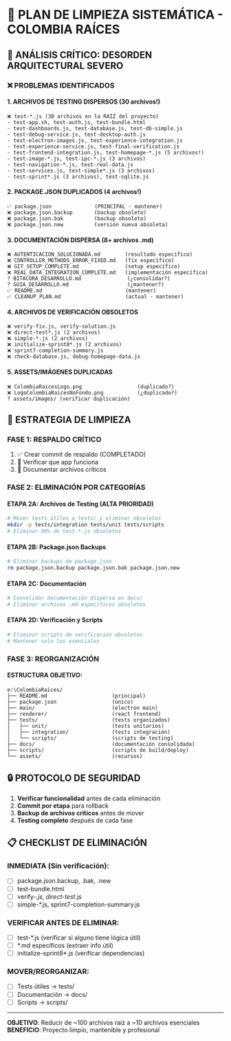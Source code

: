 # 🧹 PLAN DE LIMPIEZA SISTEMÁTICA - COLOMBIA RAÍCES

## 🚨 ANÁLISIS CRÍTICO: DESORDEN ARQUITECTURAL SEVERO

### ❌ PROBLEMAS IDENTIFICADOS

#### 1. **ARCHIVOS DE TESTING DISPERSOS (30 archivos!)**

```
❌ test-*.js (30 archivos en la RAÍZ del proyecto)
- test-app.sh, test-auth.js, test-bundle.html
- test-dashboards.js, test-database.js, test-db-simple.js
- test-debug-service.js, test-desktop-auth.js
- test-electron-images.js, test-experience-integration.js
- test-experience-service.js, test-final-verification.js
- test-frontend-integration.js, test-homepage-*.js (5 archivos!)
- test-image-*.js, test-ipc-*.js (3 archivos)
- test-navigation-*.js, test-real-data.js
- test-services.js, test-simple*.js (3 archivos)
- test-sprint*.js (3 archivos), test-sqlite.js
```

#### 2. **PACKAGE.JSON DUPLICADOS (4 archivos!)**

```
✅ package.json              (PRINCIPAL - mantener)
❌ package.json.backup       (backup obsoleto)
❌ package.json.bak          (backup obsoleto)
❌ package.json.new          (versión nueva obsoleta)
```

#### 3. **DOCUMENTACIÓN DISPERSA (8+ archivos .md)**

```
❌ AUTENTICACION_SOLUCIONADA.md        (resultado específico)
❌ CONTROLLER_METHODS_ERROR_FIXED.md   (fix específico)
❌ GIT_SETUP_COMPLETE.md               (setup específico)
❌ REAL_DATA_INTEGRATION_COMPLETE.md   (implementación específica)
? BITACORA_DESARROLLO.md               (¿consolidar?)
? GUIA_DESARROLLO.md                   (¿mantener?)
✅ README.md                           (mantener)
✅ CLEANUP_PLAN.md                     (actual - mantener)
```

#### 4. **ARCHIVOS DE VERIFICACIÓN OBSOLETOS**

```
❌ verify-fix.js, verify-solution.js
❌ direct-test*.js (2 archivos)
❌ simple-*.js (2 archivos)
❌ initialize-sprint8*.js (2 archivos)
❌ sprint7-completion-summary.js
❌ check-database.js, debug-homepage-data.js
```

#### 5. **ASSETS/IMÁGENES DUPLICADAS**

```
❌ ColombiaRaicesLogo.png                  (duplicado?)
❌ LogoColombiaRaicesNoFondo.png           (¿duplicado?)
? assets/images/ (verificar duplicación)
```

## 🎯 ESTRATEGIA DE LIMPIEZA

### **FASE 1: RESPALDO CRÍTICO**

1. ✅ Crear commit de respaldo (COMPLETADO)
2. 🔄 Verificar que app funciona
3. 🔄 Documentar archivos críticos

### **FASE 2: ELIMINACIÓN POR CATEGORÍAS**

#### **ETAPA 2A: Archivos de Testing (ALTA PRIORIDAD)**

```bash
# Mover tests útiles a tests/ y eliminar obsoletos
mkdir -p tests/integration tests/unit tests/scripts
# Eliminar 90% de test-*.js obsoletos
```

#### **ETAPA 2B: Package.json Backups**

```bash
# Eliminar backups de package.json
rm package.json.backup package.json.bak package.json.new
```

#### **ETAPA 2C: Documentación**

```bash
# Consolidar documentación dispersa en docs/
# Eliminar archivos .md específicos obsoletos
```

#### **ETAPA 2D: Verificación y Scripts**

```bash
# Eliminar scripts de verificación obsoletos
# Mantener solo los esenciales
```

### **FASE 3: REORGANIZACIÓN**

#### **ESTRUCTURA OBJETIVO:**

```
e:\ColombiaRaices/
├── README.md                     (principal)
├── package.json                  (único)
├── main/                         (electron main)
├── renderer/                     (react frontend)
├── tests/                        (tests organizados)
│   ├── unit/                     (tests unitarios)
│   ├── integration/              (tests integración)
│   └── scripts/                  (scripts de testing)
├── docs/                         (documentación consolidada)
├── scripts/                      (scripts de build/deploy)
└── assets/                       (recursos)
```

## 🔒 PROTOCOLO DE SEGURIDAD

1. **Verificar funcionalidad** antes de cada eliminación
2. **Commit por etapa** para rollback
3. **Backup de archivos críticos** antes de mover
4. **Testing completo** después de cada fase

## 📋 CHECKLIST DE ELIMINACIÓN

### **INMEDIATA (Sin verificación):**

- [ ] package.json.backup, .bak, .new
- [ ] test-bundle.html
- [ ] verify-_.js, direct-test_.js
- [ ] simple-\*.js, sprint7-completion-summary.js

### **VERIFICAR ANTES DE ELIMINAR:**

- [ ] test-\*.js (verificar si alguno tiene lógica útil)
- [ ] \*.md específicos (extraer info útil)
- [ ] initialize-sprint8\*.js (verificar dependencias)

### **MOVER/REORGANIZAR:**

- [ ] Tests útiles → tests/
- [ ] Documentación → docs/
- [ ] Scripts → scripts/

---

**OBJETIVO**: Reducir de ~100 archivos raíz a ~10 archivos esenciales
**BENEFICIO**: Proyecto limpio, mantenible y profesional
